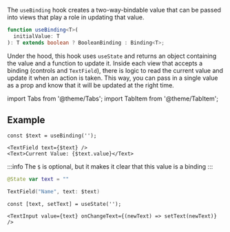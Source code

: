 ---
---

The `useBinding` hook creates a two-way-bindable value that can be passed into views that play a role in updating that value.

```typescript
function useBinding<T>(
  initialValue: T
): T extends boolean ? BooleanBinding : Binding<T>;
```

Under the hood, this hook uses `useState` and returns an object containing the value and a function to update it. Inside each view that accepts a binding (controls and `TextField`), there is logic to read the current value and update it when an action is taken. This way, you can pass in a single value as a prop and know that it will be updated at the right time.

import Tabs from '@theme/Tabs';
import TabItem from '@theme/TabItem';

## Example

<Tabs>
<TabItem value="srn" label="swiftui-react-native">

```tsx
const $text = useBinding('');
```

```tsx
<TextField text={$text} />
<Text>Current Value: {$text.value}</Text>
```

:::info
The `$` is optional, but it makes it clear that this value is a binding
:::

</TabItem>
<TabItem value="swiftui" label="SwiftUI">

```swift
@State var text = ""
```

```swift
TextField("Name", text: $text)
```

</TabItem>
<TabItem value="react-native" label="React Native">

```tsx
const [text, setText] = useState('');
```

```tsx
<TextInput value={text} onChangeText={(newText) => setText(newText)} />
```

</TabItem>
</Tabs>
